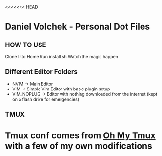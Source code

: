 <<<<<<< HEAD

# Daniel Volchek - Personal Dot Files

## HOW TO USE

Clone Into Home
Run install.sh
Watch the magic happen

## Different Editor Folders

- NVIM -> Main Editor
- VIM -> Simple Vim Editor with basic plugin setup
- VIM_NOPLUG -> Editor with nothing downloaded from the internet (kept on a flash drive for emergencies)

## TMUX

# Tmux conf comes from [Oh My Tmux](https://github.com/gpakosz/.tmux) with a few of my own modifications
